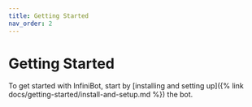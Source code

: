 ```yaml
---
title: Getting Started
nav_order: 2
---
```


# Getting Started


To get started with InfiniBot, start by [installing and setting up]({% link docs/getting-started/install-and-setup.md %}) the bot.